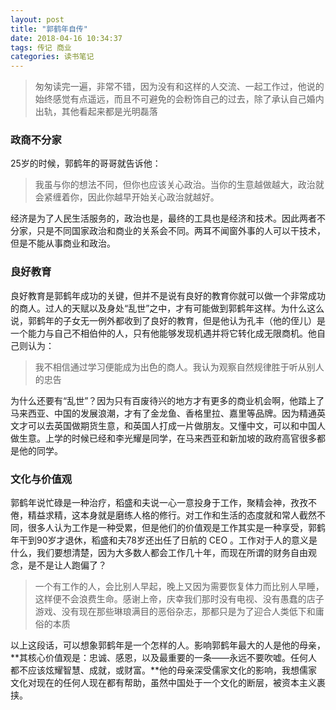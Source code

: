 ```yaml
---
layout: post
title: "郭鹤年自传"
date: 2018-04-16 10:34:37
tags: 传记 商业
categories: 读书笔记
---
```


> 匆匆读完一遍，非常不错，因为没有和这样的人交流、一起工作过，他说的始终感觉有点遥远，而且不可避免的会粉饰自己的过去，除了承认自己婚内出轨，其他看起来都是光明磊落

### 政商不分家

25岁的时候，郭鹤年的哥哥就告诉他：

> 我虽与你的想法不同，但你也应该关心政治。当你的生意越做越大，政治就会紧缠着你，因此你越早开始关心政治就越好。

经济是为了人民生活服务的，政治也是，最终的工具也是经济和技术。因此两者不分家，只是不同国家政治和商业的关系会不同。两耳不闻窗外事的人可以干技术，但是不能从事商业和政治。


### 良好教育

良好教育是郭鹤年成功的关键，但并不是说有良好的教育你就可以做一个非常成功的商人。过人的天赋以及身处“乱世”之中，才有可能做到郭鹤年这样。为什么这么说，郭鹤年的子女无一例外都收到了良好的教育，但是他认为孔丰（他的侄儿）是一个能力与自己不相伯仲的人，只有他能够发现机遇并将它转化成无限商机。他自己则认为：

> 我不相信通过学习便能成为出色的商人。我认为观察自然规律胜于听从别人的忠告

为什么还要有“乱世”？因为只有百废待兴的地方才有更多的商业机会啊，他踏上了马来西亚、中国的发展浪潮，才有了金龙鱼、香格里拉、嘉里等品牌。因为精通英文才可以去英国做期货生意，和英国人打成一片做朋友。又懂中文，可以和中国人做生意。上学的时候已经和李光耀是同学，在马来西亚和新加坡的政府高官很多都是他的同学。

### 文化与价值观

郭鹤年说忙碌是一种治疗，稻盛和夫说一心一意投身于工作，聚精会神，孜孜不倦，精益求精，这本身就是磨练人格的修行。对工作和生活的态度就和常人截然不同，很多人认为工作是一种受累，但是他们的价值观是工作其实是一种享受，郭鹤年干到90岁才退休，稻盛和夫78岁还出任了日航的 CEO 。工作对于人的意义是什么，我们要想清楚，因为大多数人都会工作几十年，而现在所谓的财务自由观念，是不是让人跑偏了？

> 一个有工作的人，会比别人早起，晚上又因为需要恢复体力而比别人早睡，这样便不会浪费生命。感谢上帝，庆幸我们那时没有电视、没有愚蠢的店子游戏、没有现在那些琳琅满目的恶俗杂志，那都只是为了迎合人类低下和庸俗的本质

以上这段话，可以想象郭鹤年是一个怎样的人。影响郭鹤年最大的人是他的母亲，**其核心价值观是：忠诚、感恩，以及最重要的一条——永远不要吹嘘。任何人都不应该炫耀智慧、成就，或财富。**他的母亲深受儒家文化的影响，我想儒家文化对现在的任何人现在都有帮助，虽然中国处于一个文化的断层，被资本主义裹挟。
